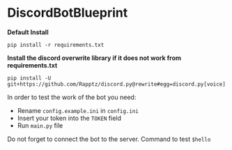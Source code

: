 # DiscordBotBlueprint

**Default Install**

`pip install -r requirements.txt`

**Install the discord overwrite library if it does not work from requirements.txt**

`pip install -U git+https://github.com/Rapptz/discord.py@rewrite#egg=discord.py[voice]`

In order to test the work of the bot you need:
- Rename `config.example.ini` in `config.ini`
- Insert your token into the `TOKEN` field
- Run `main.py` file

Do not forget to connect the bot to the server. 
Command to test `$hello`